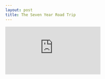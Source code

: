 ```yaml
---
layout: post
title: The Seven Year Road Trip
---
```


<iframe src="https://www.youtube.com/embed/guYX0P2HRG4" frameborder="0" allow="accelerometer; autoplay; clipboard-write; encrypted-media; gyroscope; picture-in-picture" allowfullscreen></iframe>